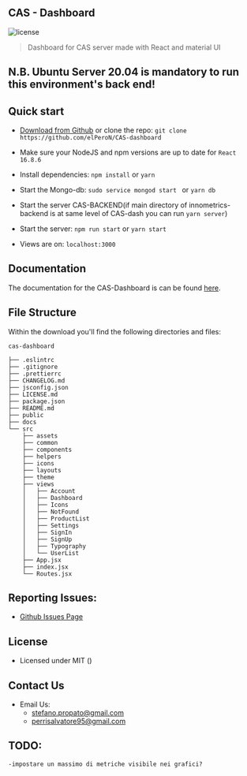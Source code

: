 ## CAS - Dashboard

![license](https://img.shields.io/badge/license-MIT-blue.svg)

> Dashboard for CAS server made with React and material UI

## N.B. Ubuntu Server 20.04 is mandatory to run this environment's back end!

## Quick start

- [Download from Github](https://github.com/elPeroN/CAS-dashboard/archive/master.zip) or clone the repo: `git clone https://github.com/elPeroN/CAS-dashboard`

- Make sure your NodeJS and npm versions are up to date for `React 16.8.6`

- Install dependencies: `npm install` or `yarn`

- Start the Mongo-db:	`sudo service mongod start ` or `yarn db`

- Start the server CAS-BACKEND(if main directory of innometrics-backend is at same level of CAS-dash you can run `yarn server`)

- Start the server: `npm run start` or `yarn start`

- Views are on: `localhost:3000`

## Documentation

The documentation for the CAS-Dashboard is can be found [here]().

## File Structure

Within the download you'll find the following directories and files:

```
cas-dashboard

├── .eslintrc
├── .gitignore
├── .prettierrc
├── CHANGELOG.md
├── jsconfig.json
├── LICENSE.md
├── package.json
├── README.md
├── public
├── docs
└── src
	├── assets
	├── common
	├── components
	├── helpers
	├── icons
	├── layouts
	├── theme
	├── views
	│	├── Account
	│	├── Dashboard
	│	├── Icons
	│	├── NotFound
	│	├── ProductList
	│	├── Settings
	│	├── SignIn
	│	├── SignUp
	│	├── Typography
	│	└── UserList
	├── App.jsx
	├── index.jsx
	└── Routes.jsx
```

## Reporting Issues:

- [Github Issues Page](https://github.com/elPeroN/CAS-dashboard/issues)

## License

- Licensed under MIT ()

## Contact Us

- Email Us:
	- stefano.propato@gmail.com
	- perrisalvatore95@gmail.com

## TODO:
	-impostare un massimo di metriche visibile nei grafici?
